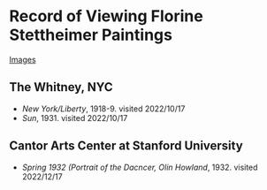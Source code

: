 # Record of Viewing Florine Stettheimer Paintings

[Images](https://photos.app.goo.gl/f5jnzCUbo88q8RUd7)

## The Whitney, NYC
* *New York/Liberty*, 1918-9. visited 2022/10/17
* *Sun*, 1931. visited 2022/10/17

## Cantor Arts Center at Stanford University

* *Spring 1932 (Portrait of the Dacncer, Olin Howland*, 1932. visited 2022/12/17
